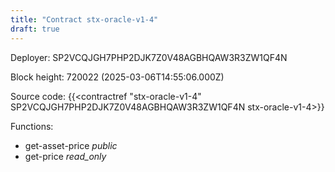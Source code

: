```yaml
---
title: "Contract stx-oracle-v1-4"
draft: true
---
```

Deployer: SP2VCQJGH7PHP2DJK7Z0V48AGBHQAW3R3ZW1QF4N


 



Block height: 720022 (2025-03-06T14:55:06.000Z)

Source code: {{<contractref "stx-oracle-v1-4" SP2VCQJGH7PHP2DJK7Z0V48AGBHQAW3R3ZW1QF4N stx-oracle-v1-4>}}

Functions:

* get-asset-price _public_
* get-price _read_only_
